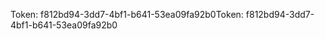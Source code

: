 <span data-ttu-id="80757-101">Token: f812bd94-3dd7-4bf1-b641-53ea09fa92b0</span><span class="sxs-lookup"><span data-stu-id="80757-101">Token: f812bd94-3dd7-4bf1-b641-53ea09fa92b0</span></span>